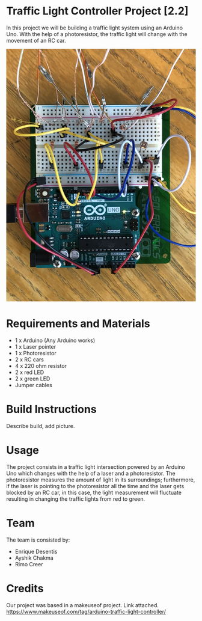 # Traffic Light Controller Project [2.2]

In this project we will be building a traffic light system using an Arduino Uno. With the help of a photoresistor, the traffic light will change with the movement of an RC car.

![Arduino build](https://github.com/enriquedes/carnitas/blob/master/img/IMG_0991.JPG)

# Requirements and Materials

* 1 x Arduino (Any Arduino works)
* 1 x Laser pointer
* 1 x Photoresistor
* 2 x RC cars
* 4 x 220 ohm resistor
* 2 x red LED
* 2 x green LED
* Jumper cables


# Build Instructions

Describe build, add picture.

# Usage

The project consists in a traffic light intersection powered by an Arduino Uno which changes with the help of a laser and a photoresistor. The photoresistor measures the amount of light in its surroundings; furthermore, if the laser is pointing to the photoresistor all the time and the laser gets blocked by an RC car, in this case, the light measurement will fluctuate resulting in changing the traffic lights from red to green.


# Team

The team is consisted by:

* Enrique Desentis
* Ayshik Chakma
* Rimo Creer

# Credits

Our project was based in a makeuseof project. Link attached.
https://www.makeuseof.com/tag/arduino-traffic-light-controller/
